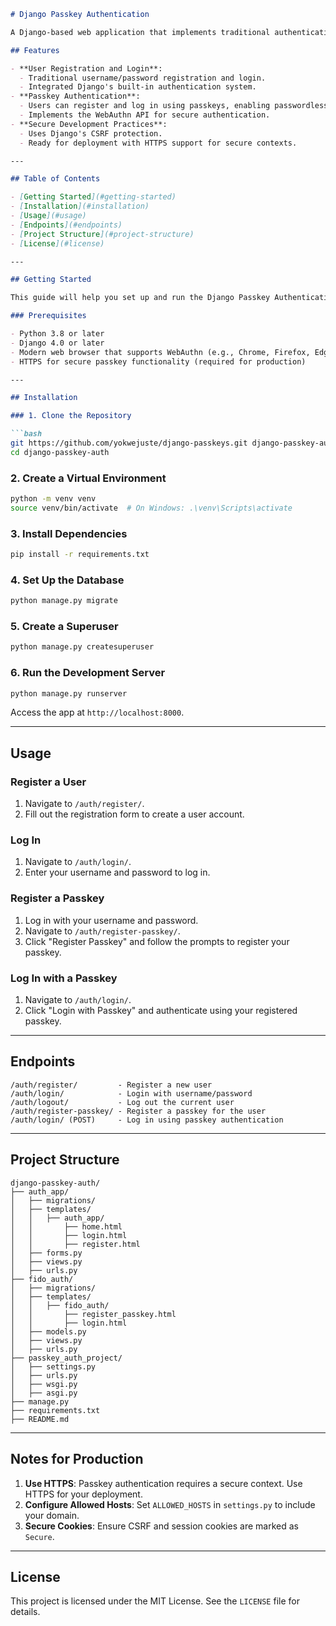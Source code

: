 ```markdown
# Django Passkey Authentication

A Django-based web application that implements traditional authentication (username/password) and passkey authentication using the WebAuthn API. Passkey authentication allows users to securely log in without passwords, using biometric or hardware-based authentication methods.

## Features

- **User Registration and Login**:
  - Traditional username/password registration and login.
  - Integrated Django's built-in authentication system.
- **Passkey Authentication**:
  - Users can register and log in using passkeys, enabling passwordless authentication.
  - Implements the WebAuthn API for secure authentication.
- **Secure Development Practices**:
  - Uses Django's CSRF protection.
  - Ready for deployment with HTTPS support for secure contexts.

---

## Table of Contents

- [Getting Started](#getting-started)
- [Installation](#installation)
- [Usage](#usage)
- [Endpoints](#endpoints)
- [Project Structure](#project-structure)
- [License](#license)

---

## Getting Started

This guide will help you set up and run the Django Passkey Authentication project on your local machine.

### Prerequisites

- Python 3.8 or later
- Django 4.0 or later
- Modern web browser that supports WebAuthn (e.g., Chrome, Firefox, Edge)
- HTTPS for secure passkey functionality (required for production)

---

## Installation

### 1. Clone the Repository

```bash
git https://github.com/yokwejuste/django-passkeys.git django-passkey-auth
cd django-passkey-auth
```

### 2. Create a Virtual Environment

```bash
python -m venv venv
source venv/bin/activate  # On Windows: .\venv\Scripts\activate
```

### 3. Install Dependencies

```bash
pip install -r requirements.txt
```

### 4. Set Up the Database

```bash
python manage.py migrate
```

### 5. Create a Superuser

```bash
python manage.py createsuperuser
```

### 6. Run the Development Server

```bash
python manage.py runserver
```

Access the app at `http://localhost:8000`.

---

## Usage

### Register a User

1. Navigate to `/auth/register/`.
2. Fill out the registration form to create a user account.

### Log In

1. Navigate to `/auth/login/`.
2. Enter your username and password to log in.

### Register a Passkey

1. Log in with your username and password.
2. Navigate to `/auth/register-passkey/`.
3. Click "Register Passkey" and follow the prompts to register your passkey.

### Log In with a Passkey

1. Navigate to `/auth/login/`.
2. Click "Login with Passkey" and authenticate using your registered passkey.

---

## Endpoints

```plaintext
/auth/register/         - Register a new user
/auth/login/            - Login with username/password
/auth/logout/           - Log out the current user
/auth/register-passkey/ - Register a passkey for the user
/auth/login/ (POST)     - Log in using passkey authentication
```

---

## Project Structure

```plaintext
django-passkey-auth/
├── auth_app/
│   ├── migrations/
│   ├── templates/
│   │   ├── auth_app/
│   │       ├── home.html
│   │       ├── login.html
│   │       ├── register.html
│   ├── forms.py
│   ├── views.py
│   ├── urls.py
├── fido_auth/
│   ├── migrations/
│   ├── templates/
│   │   ├── fido_auth/
│   │       ├── register_passkey.html
│   │       ├── login.html
│   ├── models.py
│   ├── views.py
│   ├── urls.py
├── passkey_auth_project/
│   ├── settings.py
│   ├── urls.py
│   ├── wsgi.py
│   ├── asgi.py
├── manage.py
├── requirements.txt
├── README.md
```

---

## Notes for Production

1. **Use HTTPS**: Passkey authentication requires a secure context. Use HTTPS for your deployment.
2. **Configure Allowed Hosts**: Set `ALLOWED_HOSTS` in `settings.py` to include your domain.
3. **Secure Cookies**: Ensure CSRF and session cookies are marked as `Secure`.

---

## License

This project is licensed under the MIT License. See the `LICENSE` file for details.
